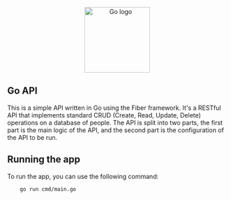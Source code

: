 <p align="center">
  <img src="https://img.icons8.com/?size=512&id=44442&format=png" height="150" alt="Go logo" />
</p>

## Go API

This is a simple API written in Go using the Fiber framework. It's a RESTful API that implements standard CRUD (Create, Read, Update, Delete) operations on a database of people. The API is split into two parts, the first part is the main logic of the API, and the second part is the configuration of the API to be run.

## Running the app

To run the app, you can use the following command:

```bash
    go run cmd/main.go
```
